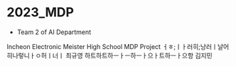 # 2023_MDP
- Team 2 of AI Department 
  
Incheon Electronic Meister High School MDP Project
ㅓㅎ;ㅣㅏ러히;낭러ㅣ날어히나렇니ㅏㅇ허ㅣ너ㅣ 최규영 하트하트하ㅡㅏㅡ하ㅡㅏ으ㅏ트하ㅡㅏ으항 김지민
